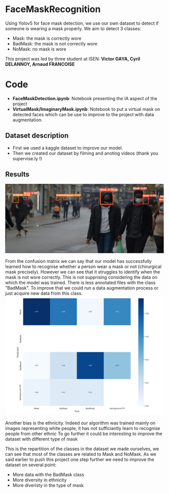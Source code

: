 # FaceMaskRecognition
Using Yolov5 for face mask detection, we use our own dataset to detect if someone is wearing a mask properly.
We aim to detect 3 classes:
- Mask: the mask is correctly wore
- BadMask: the mask is not correctly wore
- NoMask: no mask is wore

This project was led by three student at ISEN: **Victor GAYA, Cyril DELANNOY, Arnaud FRANCOISE**

# Code
- **FaceMaskDetection.ipynb**: Notebook presenting the IA aspect of the project
- **VirtualMask/ImaginaryMask.ipynb**: Notebook to put a virtual mask on detected faces which can be use to improve to the project with data augmentation.
## Dataset description
* First we used a kaggle dataset to improve our model.
* Then we created our dataset by filming and anoting videos (thank you supervise.ly !)


## Results
![alt text](https://github.com/goldentrex/FaceMaskRecognition/blob/9ddcd6c0c31113d2182c95d7ec3d88270d78387f/Demo/democapture.png)

From the confusion matrix  we can say that our model has successfully learned how to recognise whether a person wear a mask or not (chirurgical mask precisely). However we can see that it struggles to identify when the mask is not wore correctly.
This is not supprising considering the data on which the model was trained. There is less annotated files with the class "BadMask". To improve that we could run a data augmentation process or just acquire new data from this class.
![alt text](https://github.com/goldentrex/FaceMaskRecognition/blob/8448a80c6aca3981e1dbb151463fa288b41dfe3a/Demo/confusionmatrix.png)

Another bias is the ethnicity. Indeed our algorithm was trained mainly on images representing white people, it has not sufficiantly learn to recognise people from other ethnic
To go further it could be interesting to improve the dataset with different type of mask

This is the repartition of the classes in the dataset we made ourselves, we can see that most of the classes are related to Mask and NoMask.
As we said earlier to push this project one step further we need to improve the dataset on several point: 

*   More data with the BadMask class
*   More diversity in ethnicity
*   More diveristy in the type of mask

